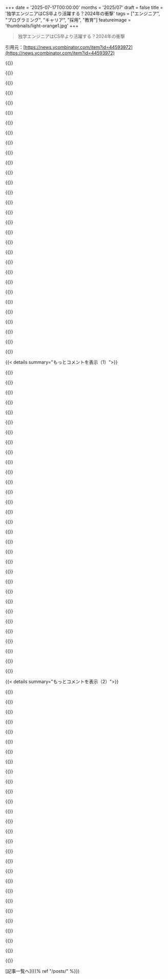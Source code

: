 +++
date = '2025-07-17T00:00:00'
months = '2025/07'
draft = false
title = '独学エンジニアはCS卒より活躍する？2024年の衝撃'
tags = ["エンジニア", "プログラミング", "キャリア", "採用", "教育"]
featureimage = 'thumbnails/light-orange1.jpg'
+++

> 独学エンジニアはCS卒より活躍する？2024年の衝撃

引用元：[https://news.ycombinator.com/item?id=44593972](https://news.ycombinator.com/item?id=44593972)




{{<matomeQuote body="自分の経験だけど、自称開発者はどんな問題も解決するけど、CS卒は未経験だと手を出さないことが多いね。CS卒は大企業の歯車として適してるけど、自称開発者はイノベーションを起こして圧倒的に良い成果出すんだ。でも、会社員は優れたコードより安定やストレス軽減を優先しがちだね。" userName="austin-cheney" createdAt="2025/07/17 22:56:55" color="#ff5c5c">}}




{{<matomeQuote body="CSの授業が実務と離れてるのはわかるけど、85%のCS卒が未経験の問題を解決できないってのはありえないよ。CSの価値は、高い知的能力が必要なハードサイエンスを学んだ証拠だしね。実際、難しい開発現場だとCSの学位持ちが多いと思う。ソフトウェアへの深い興味が大事で、CS卒でもそうじゃない人でもいるってことだね。" userName="brettgriffin" createdAt="2025/07/18 00:02:53" color="#ff33a1">}}




{{<matomeQuote body="CS卒が非CS卒より優秀でも、平均的なCS卒はそんなに良くないって話は矛盾しないよ。うちの会社の簡単なコーディング面接でも、CS卒が基本的な文法や配列操作もできないってことがよくあるんだ。データ構造とかSQLとかも全然ダメ。でも、今月一番良かったのは学位なしの自称開発者だったね。データはここで見れるよ。<br>https://www.otherbranch.com/shared/practice-coding-problem<br>https://ibb.co/CpznhK8m" userName="rachofsunshine" createdAt="2025/07/18 02:38:26" color="#785bff">}}




{{<matomeQuote body="40年近くテック業界にいるけど、俺の経験もこれと一緒だね。SWEを採用する立場だった時、他のスキルが同じなら、CS卒より自称開発者を優先したよ。" userName="kcplate" createdAt="2025/07/17 23:35:40" color="#785bff">}}




{{<matomeQuote body="CS卒で9年プロ開発者だけど、リンク先の「mines」問題は25分じゃ解けないな。概念的にはどう解くかとかデータ構造はわかるけど、隣接する地雷の処理は一発じゃ無理かも。それに、これは普段やってる仕事と全然違うタイプの問題だしね。" userName="hirvi74" createdAt="2025/07/18 03:34:25" color="#45d325">}}




{{<matomeQuote body="ちゃんと教育を受けたエンジニアだって新しい問題に挑戦するよ。これは自称開発者とそうじゃない人の違いじゃなくて、好奇心とか勤勉さとか創造性、知性の違いだね。自称開発者はそれがないと無理だから目立つけど、実は両方にそういう人はいる。結局、そういう特性と正式な教育両方持ってる人が最強ってことさ。" userName="SecretDreams" createdAt="2025/07/18 11:24:19" color="#ff5733">}}




{{<matomeQuote body="君って自称開発者なの？自称開発者が優れてるって言う人って、だいたい自分も自称開発者だよね。学位は追加の経験や指導みたいなもんだよ。自称開発者の人って、自分が何が足りないか分かってないことが多いんじゃないかな。" userName="wakawaka28" createdAt="2025/07/18 00:57:54" color="">}}




{{<matomeQuote body="(元コメントの人じゃないけど) 俺もページと問題見て同感だよ。25分は短すぎるって。みんなストレスも感じてるし、あの長い要件を理解して実装するのは無理だろ。自称開発者とかCS卒とか関係ないよ。スーパーヒーローが欲しいのか、ちゃんと仕事できる人が欲しいのかどっちなんだ？タイマーはもっと長く（1時間くらい）して、要件も細かく分けるべきだね。「速度最適化」って指示もわかりにくいし。" userName="AnonHP" createdAt="2025/07/18 03:48:07" color="#ff33a1">}}




{{<matomeQuote body="あの問題に1時間もいらないだろって俺は思うね。むしろ、問題はすでにかなり簡単なステップに分けられてて、かなり親切な方だよ。ストレスがどうとか言うけど、これが無理なら、もっと難しい問題をタイトなスケジュールで顧客相手にどうやって解決するつもりなの？" userName="userbinator" createdAt="2025/07/18 04:04:17" color="#785bff">}}




{{<matomeQuote body="形式教育は確実な基礎知識を与えるけど、自己学習者は創造性があるって話だね。でも、ちゃんと訓練されたエンジニアが建てた橋の方が安心できるってのが俺の意見だよ。<br>自己学習者は見落としがちなポイントもあるから、一概には言えないな。" userName="hilbert42" createdAt="2025/07/18 16:21:12" color="#ff5c5c">}}




{{<matomeQuote body="CS卒は未経験の問題を解決できないって意見にはマジで反論するわ。昔独学でグラフ探索をゼロからやったけど、DS&Aの授業を受けてたら2秒でBFSかDFS選べたし。CS卒は体系的な知識と深い分析力があるんだよ。<br>「できない」って言うのは経験レベルの問題で、独学か学位かは関係ないって思うね。" userName="overfeed" createdAt="2025/07/18 06:59:00" color="#ff5733">}}




{{<matomeQuote body="俺は開発者じゃないけど、ハードウェアやITで長年働いてきたよ。自己学習者はとにかく発明的な問題解決者だと思うな。<br>彼らが”何が欠けてるか知らない”って批判は、逆を言えば”既存の考えにとらわれずに新しいことを試せる強み”なんだ。決めつけは良くないってこと。" userName="kcplate" createdAt="2025/07/18 02:48:44" color="#ff5733">}}




{{<matomeQuote body="ITはソフトウェアエンジニアリングより知的レベルは低いから、独学でもなんとかなる。ITはレゴみたいに既存ツールを使うだけだろ。<br>独学者の”知らないからこそ発明できる”ってのは、既知の非効率な方法を再発明してるだけだろ。訓練された人が創造性を学ぶ方が、独学者がミスをしないようにするよりずっと楽だよ。" userName="wakawaka28" createdAt="2025/07/18 03:33:33" color="#ff5c5c">}}




{{<matomeQuote body="俺はIT部門で開発チームを率いてたし、複雑なソフトウェア開発にも関わってるんだ。お前が言うような単純な話じゃないよ。<br>独学の道を選ばなかったのはお前の自由だけど、エリート主義に陥らないよう気をつけろよ。俺はソフトウェア開発の複雑さをちゃんと理解してるつもりだからな。" userName="kcplate" createdAt="2025/07/18 11:52:41" color="#785bff">}}




{{<matomeQuote body="職場で”グリッドの隣接セルを数える”みたいな問題は出たことないよ。もし出ても、25分以上は時間もらえるはずだしな。" userName="LambdaComplex" createdAt="2025/07/18 04:41:47" color="">}}




{{<matomeQuote body="”誰もが自分が何を失ってるか知らない”ってのは、まあ人間の普通のことだよな。FAANGのPhD持ちエンジニアですら、俺が経験で学んだことを知らなかったりするし。結局みんな未知の課題を抱えながら、協力して難しい問題を解決してるんだよ。" userName="trchek" createdAt="2025/07/18 01:20:58" color="#ff33a1">}}




{{<matomeQuote body="グリッドの境界チェックはこれだけで済むよ。<br>`sum += (x ＞ 0 && y ＞ 0 && x ＜ x_limit && y ＜ y_limit) ? a[y][x] : 0;`<br>あとは画像処理でよくやるみたいに、グリッドの端を広げて値を埋めとけばいいんだ。" userName="userbinator" createdAt="2025/07/18 05:10:48" color="#ff5733">}}




{{<matomeQuote body="大企業だと、”最終的に自分で解決する”ってのは最適じゃないね。適切なツール（人材）をすぐ使える方が、ほとんどの場合、早く結果を出せるから。" userName="nothercastle" createdAt="2025/07/17 23:13:22" color="">}}




{{<matomeQuote body="チームを率いることと、その分野で深い専門知識があることは別だろ。経験が長いだけでもダメで、Google検索で解決できると思ってる過信してる人もいる。<br>CS学位みたいな資格は、採用時の手間を省く「労働節約装置」なんだ。この記事は間違ってるし、標準的なCS学士号は価値があるってのが俺の意見だよ。" userName="wakawaka28" createdAt="2025/07/18 23:52:24" color="#785bff">}}




{{<matomeQuote body="この分野で役に立つやつはみんな「独学」だよ。中には最初に学校に行ったやつもいるけどね。" userName="drgiggles" createdAt="2025/07/18 02:54:34" color="#ff33a1">}}




{{<matomeQuote body="その認識は、各グループの割合のせいかもね。<br>独学の人は、もともと好奇心旺盛だから、ほぼ全員が好奇心がある。わざわざ何かを学ぶ性質上ね。<br>一方、学歴ある人の中にも好奇心旺盛な人はいるけど、「ソフトウェアって稼げるらしいから来たけど、何やってるかわかんない」みたいな自己満足なグループも多い。そういう人は、だいたい学歴ルート出身だね。" userName="FrustratedMonky" createdAt="2025/07/18 11:56:20" color="#38d3d3">}}




{{<matomeQuote body="こういう結果が出ると、「10x」プログラマーは存在しないっていう「神話」はなくなるね。僕の経験では「100x」とか「1000x」プログラマーもいるよ（Fabrice Bellardが代表例）。与えられた練習問題なら、考えるより読んだりコードを書いたりする時間に使うだろうね。APL系の言語を使うように言われたら、問題を読む時間の方が長くなるかな。（ちなみに、ほぼ独学で数十年の経験があるよ。）" userName="userbinator" createdAt="2025/07/18 03:37:46" color="#ff5733">}}




{{<matomeQuote body="大卒のエンジニアって従順すぎない？僕（独学）が入った組織では、ビジネス側が開発を支配し、大卒エンジニアはめちゃくちゃなコードを保守しても長期的なことを気にしない。<br>とあるFortune 500で、みんながhttpで会社の認証情報を使う安全じゃないサーバーに疑問なくログインしてたけど、僕だけ抵抗したんだ。結局、本社セキュリティチームの助けで解決したけど、部署からはクビにされたよ。僕が問題って言われたことが信じられない。" userName="Quarrelsome" createdAt="2025/07/18 00:16:22" color="#ff5c5c">}}




{{<matomeQuote body="ソフトウェアと構造工学の比較は全く意味がないね。<br>構造物は一回きりのプロジェクトで、エンジニアは材料強度とか荷重計算とか具体的なデータがある。<br>ソフトウェアは終わりがなく、常に変化する要件を追いかける。頼れる数学や物理の法則もないし、他のエンジニアがプログラムの整合性を確認するための「負荷や安全性」の計算もないんだ。" userName="Mawr" createdAt="2025/07/19 10:33:42" color="#45d325">}}




{{<matomeQuote body="誰かが「関連する学位があればそれが有利」って言ってるけど、僕は「他の面で同等なら、独学のデベロッパーの方がCS卒より有利」って言ってたし、今もそう思ってる。君が自分の教育を正当化しようとしてるのはわかるけど、君が「明らか」だと思ってることは僕の経験とは違う。<br>僕の教育は、キャリアで4年くらいしか役立たず、その後は技術の進化で時代遅れになった。今のCSの学位も、すぐに役立たなくなるだろうね。学校を出て10年以上経ったら、大学で学んだことより、直近3年間の経験の方が今の仕事に影響するよ。<br>君も将来、自分の採用基準でその論理を使ってみてほしい。僕の論理はうまくいったからね。" userName="kcplate" createdAt="2025/07/19 01:46:58" color="#785bff">}}




{{<matomeQuote body="僕の経験もこれと同じだよ。僕はCSの修士号を持ってるけど、独学のデベロッパーの方が粘り強いって認めざるを得ないね。" userName="tesrx" createdAt="2025/07/18 01:13:32" color="#38d3d3">}}




{{<matomeQuote body="僕は「他の面で同等なら独学のデベロッパーが有利」って言ったけど、CS卒は独学者より4年以上多くその分野で働いてるんだ。独学者が学位がない分、スキルや知識で同等かそれ以上って仮定しない限り、比較にならないよ。<br>「教育は4年で時代遅れになった」って言うけど、僕はそうは思わないね。ソフトウェアエンジニアリングやハードウェアは50年前と似てるし、同じ言語もまだ使われてる。新しい技術革新があっても、根本を覆すことは稀だから、基礎知識は新しいことを学ぶのに役立つ。<br>「大学で学んだことより直近の経験が重要」って言うけど、皮肉にも僕は20年前大学で初めて学んだ言語で今も高度な仕事をしてるよ。大学なしでできたかっていうと、無理だったかもね。この市場だと、適切な学位がない人のハードルは高い。学位がない人に優先権は与えないし、もし採用するなら、みんながしてることをしてない分、埋め合わせが必要だと考えるよ。" userName="wakawaka28" createdAt="2025/07/22 01:35:11" color="#38d3d3">}}




{{<matomeQuote body="どんな背景の人でも、あなたが知らない何かを知ってるって言っていいだろうね。<br>でも、この議論の文脈では、独学の人は平均して、理論的な問題を解く何百時間もの経験がないのはかなり明らかだ。その背景がないと、時々（あるいは頻繁に）起こる難しい問題を解決する時に、実際は不利になるだろうね。独学のプログラマーが学位持ちの専門家をけなすのを見るのは、ジムに行かない運動不足の人が、ジムに行く人より身体能力が高いって一般化してるのを見るようなもんだよ。" userName="wakawaka28" createdAt="2025/07/18 03:22:04" color="#785bff">}}




{{<matomeQuote body="CS卒は4年以上多く働いてるとか言うけど、逆だよ。独学者はもっと早くキャリアを始めてるし、同年代の大学卒より実践経験も豊富。大学の学位は「つえ」みたいになっちゃうこともあるんだよね。この件では意見が合わないけど、頑張って！" userName="kcplate" createdAt="2025/07/22 02:45:49" color="">}}




{{<matomeQuote body="大事なのは学習方法じゃなくて、情熱だよ。モチベーション低いとマジでダメ。正式な教育は基礎概念にいいけど、独学だと基礎を飛ばしがち。でも、多くのエンジニアは両方から学んでるし、情熱があるかどうかが一番重要。LinusとかMargaretの例はむしろ学術的だよねって話。" userName="freshtake" createdAt="2025/07/17 15:57:15" color="#38d3d3">}}




{{< details summary="もっとコメントを表示（1）">}}

{{<matomeQuote body="独学プログラマーとして、情熱が大事って意見に超同意。19歳で初のプログラマーになって、もう40年近くやってるよ。情熱とやる気がマジで大事。独学者が基礎概念ないとかいうのは違うし、俺は独学者がもっと「やる」ことに時間を使ってるから、活躍するって理論を信じてるね。" userName="louthy" createdAt="2025/07/17 18:22:08" color="#38d3d3">}}




{{<matomeQuote body="独学エンジニアって、基礎があるかどうかが分かりにくいんだよね。超天才な部分と、全くダメな部分が混在しがちで、それが事前に予測しにくい。一方、ちゃんとした大学卒なら、基礎はしっかりしてるって信頼できることが多いよ。" userName="danaris" createdAt="2025/07/17 18:41:30" color="">}}




{{<matomeQuote body="何百人も面接してきたけど、大学卒が基礎すら分かってないこと多いし、学歴なんて品質の目安にならないよ。大学を出て最初の仕事以外は、経験の方がよっぽど大事だから、履歴書の学歴なんか無視してるね。" userName="louthy" createdAt="2025/07/17 19:16:54" color="#38d3d3">}}




{{<matomeQuote body="2020年頃、FizzBuzzテスト使ったんだけど、大学卒の半分くらいが1時間かけても合格できなかったんだ。for i:=0;i＜100;i++みたいなループをただコピペしてただけで、意味を理解してない。合格した人は速攻で解いて、他の課題も余裕って感じだったね。" userName="genghisjahn" createdAt="2025/07/18 00:34:20" color="#785bff">}}




{{<matomeQuote body="コーディング面接で同じような経験あるよ。学生はコードが動かないと適当に変えたり、丸暗記でプログラミングしてる感じ。アルファベット知らないのに単語を覚えてるようなもんで、新しい問題だと全く手が出ないんだ。" userName="int_19h" createdAt="2025/07/19 01:36:23" color="#ff5c5c">}}




{{<matomeQuote body="それってLLMの完璧な説明じゃん。" userName="GreenWatermelon" createdAt="2025/07/19 23:09:02" color="">}}




{{<matomeQuote body="昔は学歴持ってる候補者に苦労したけど、最近の大学プログラムはFAANGに受かるよう最適化されてて、ジュニアエンジニアの質が上がった気がする。でも、結局は紙の学位より仕事への興味があるかが大事だね。" userName="devin" createdAt="2025/07/17 22:23:21" color="">}}




{{<matomeQuote body="数学の基礎を独学でマスターする人は見たことないな。みんなできたと思ってるけど、ちょっとかじっただけだろ。数学の学位レベルを独学で身につける人なんていない。でもProgrammingやalgorithmsは独学できる人がたくさんいる。理論が浅くて実践的だからね。" userName="Jensson" createdAt="2025/07/18 04:13:55" color="#785bff">}}




{{<matomeQuote body="全く同感だわ。俺の周りじゃ、優秀なengineersやadminsのほとんどは学位持ってないんだ。学位持ちは会議ばっかりで何もしてないmanagersばっかだよ。" userName="bongodongobob" createdAt="2025/07/17 22:43:06" color="#ff33a1">}}




{{<matomeQuote body="「…彼らはcomputer scienceの基本すら理解してないみたいだね」。長年、academic routeのengineersたちに、俺が絶対的な基本だと思うことを個人的に指導してきたんだ。これってかなり興味深いよね。いくつか例を教えてくれよ。" userName="theteapot" createdAt="2025/07/18 00:25:38" color="">}}




{{<matomeQuote body="ちゃんと教育を受けたengineersでも、学んだことを知ってるかどうかは運任せみたいなもんだよ。" userName="fluorinerocket" createdAt="2025/07/18 08:02:31" color="">}}




{{<matomeQuote body="「何を知らないか分からない時、効率的に導いてくれる人がいれば時間を大幅に節約できる」って話、すごく現実を表してると思うよ。俺は形式教育と独学の間のどこかにいるんだ。大学でdiscreteやlinearのような高等数学はやらなかったから、何をgoogleしたらいいかすら分からない！<br>一部の科目は指導と方向付けから本当に恩恵を受ける。30代後半でvector mathのprogramを証明してくれるmath tutorを見つけるのは実際難しいよ。同僚は忘れたか、別のことにenergyを使ってるし。" userName="bevr1337" createdAt="2025/07/17 16:11:30" color="#785bff">}}




{{<matomeQuote body="「30代後半でvector mathのprogramを証明してくれるmath tutorを見つけるのは実際難しい」って話だけど、探す場所を知っててお金を払う気があればいるよ（情報源：俺、または一般的にはもっと手頃なwyzant.com）。" userName="asgraham" createdAt="2025/07/17 16:26:40" color="#ff5c5c">}}




{{<matomeQuote body="20代の頃は、労働と引き換えにbeerとかweedを交換してたのが良かったな。俺が言いたかったのは、そういうcollaborationとexchangeのstyleなんだ。今はみんな賢くなって、もっと大金を稼げる場所に行ってるからね。お金があればtutorを見つけられるのは確かだけど、tacosとかCS homeworkの手伝いと引き換えに喜んで仕事を見てくれる若いtutorを見つけるのはいいね。" userName="bevr1337" createdAt="2025/07/18 14:02:37" color="#ff33a1">}}




{{<matomeQuote body="別のcommenterが提案してたけど、course bookを買って自分のpaceで進めてみるのはどう？新しく見つけたdeterminationとinterestがあれば、今度は続けられるんじゃないかな。<br>Alternativeとして、もしすぐにvector mathを実践したいなら、graphicsとかgame devの分野はすごく使うよ。" userName="harulf" createdAt="2025/07/18 06:50:30" color="#45d325">}}




{{<matomeQuote body="今はもうコツを掴んだし、ありがとう！linearをなんとか乗り切ってECSを開発し、linear spaceにあることを証明できたよ。discreteも十分学んで、Noam Chomskyの多くの人生に驚かされたんだ。これらは、俺がCSに戻った時に、学ぶ前に何を学ぶべきかを学ばなければならなかった時の例として使ったんだ。君自身のlearning journeyで共有したいことはある？" userName="bevr1337" createdAt="2025/07/18 14:00:15" color="#38d3d3">}}




{{<matomeQuote body="lecture seriesと一緒にtextbookを読んで、そのlanguageを習得しようとしたことはある？" userName="edwardbernays" createdAt="2025/07/17 16:16:24" color="">}}




{{<matomeQuote body="MITとかハーバードのオープンコースは独学にめっちゃ役立つよ。信頼できる情報が見つかるし、俺の正規表現コンパイラもあの講義シリーズのおかげで動くようになったんだから！" userName="bevr1337" createdAt="2025/07/18 13:54:18" color="#ff33a1">}}




{{<matomeQuote body="「情熱が大事」って言うけど、自己学習こそ情熱が原動力じゃん。教室だと誰かが面倒見てくれるからね。<br>「独学は基礎を飛ばしがち」って意見も、システム理解そのものがゴールになる人もいるってこと忘れてない？" userName="zahlman" createdAt="2025/07/17 23:30:13" color="#ff5733">}}




{{<matomeQuote body="俺は大学の授業と独学のハイブリッドだよ。学位は取ってないけど、授業は独学の基礎になってくれたから、あれがなかったら今みたいには早く習得できなかったね。" userName="stronglikedan" createdAt="2025/07/17 19:50:28" color="">}}




{{<matomeQuote body="体系的なカリキュラムって、正式に習ってなくても技術的なこと学ぶには唯一の方法かもね。大学の設備とか施設、リソースはめちゃくちゃ貴重だったし、独学じゃ絶対手に入らなかったよ。" userName="nativeit" createdAt="2025/07/17 22:34:30" color="#ff5733">}}




{{<matomeQuote body="誰かに少し水を教えてもらったからって、ずっと頼りっぱなしになるわけじゃないよね。独学の人は、自分で水を汲んでくる能力があるってことだよ。" userName="positron26" createdAt="2025/07/18 00:42:01" color="">}}




{{<matomeQuote body="大学の授業って、俺らをコンフォートゾーンから押し出してくれるんだよな。独学だとCのソケットAPIとか、bashでのプロジェクト、分散システムとか、学術的なとこはまずやらなかった。<br>自己学習者とかブートキャンプ卒は、面接で学術的な質問されると弱い奴もいる。でも、大学卒でもコード書けない奴もいるし、大学行く前に自分でコード書いて問題にぶつかっておくと、授業での解決策がちゃんと身につくよ。" userName="sebstefan" createdAt="2025/07/17 15:51:37" color="#38d3d3">}}




{{<matomeQuote body="ブートキャンプ卒と独学者を一緒にするなよ。ブートキャンプは安価な近道って思う人もいるけど、俺みたいに独学でCを学んだのは、既存のソリューションじゃ解決できない問題があったからだ。学習方法より、学びたいって気持ちが大事だと思うね。" userName="SparkyMcUnicorn" createdAt="2025/07/17 16:24:54" color="">}}




{{<matomeQuote body="大学入る前にはもうCとかソケットAPI知ってたし、それで金も稼いでたんだ。俺が足りなかったのは微積分とか線形代数、離散数学とかだったな。データ構造とアルゴリズムは知ってたけど、CSプログラムでさらに学んだ。<br>CSプログラムは俺をよりバランスの取れたエンジニアにしてくれたけど、プログラマーとしてはあんま成長しなかったかも。数学と理論で苦労したんだ。" userName="YZF" createdAt="2025/07/18 04:51:57" color="#ff5c5c">}}




{{<matomeQuote body="「大学の授業は最高」ってのは否定しないけど、大学行けるかどうかって金と階級の問題もあるだろ？<br>「独学だとCのソケットAPIとかbashやらない」って言うけど、俺は独学でやったし、人によるよ。<br>独学者とブートキャンプ卒は全然違うタイプだよな。<br>面接で理論的なこと聞かれると俺も弱ぇけど、一人でやらせてくれれば同じ問題だって解決できるんだから。" userName="lapcat" createdAt="2025/07/17 16:02:06" color="">}}




{{<matomeQuote body="具体的な批判はわかるけど、前のコメントの全体的な意見は同意だな。プログラマーの失敗パターンは、学術的すぎるとか、目の前の問題解決しかできなくて理論が足りないとかだよね。前者は大学卒、後者は独学の人に多い傾向があるってのは、確かに言えてると思う。" userName="dasil003" createdAt="2025/07/17 16:16:28" color="#ff33a1">}}




{{<matomeQuote body="理論志向と問題志向っていう特徴付けは fair だってわかるんだけど、「comfort zones」とか「pushing through」って表現は unfortunate で unfair だと思うんだよね。独学者を怠け者みたいに言うけど、実際は教授とか大学から何も与えられないから、誰よりも hard に働かなきゃいけないことが多いんだぜ？（アカデミックな credentials がないと job 見つけるのも大変だしな。）外部からの help なしで、難しい esoteric な skill を teach yourself するってこと自体が、inherently comfort zone を break out してるって言いたいね。" userName="lapcat" createdAt="2025/07/17 16:33:29" color="#ff5733">}}




{{<matomeQuote body="College が huge expense っていうのは Anglo-Centric な issue だよね。<br>心配してる人には重要だけど、ほとんどの人には関係ないから、それを含めると「value of college」の debate が経済的な話に shift しちゃうから、俺は含めたくないんだ。<br>＞お前は自分だけの意見を言ってるって？俺は largely self-taught で、そういうことしてきたけどな。<br>俺は「often fall apart」って言ったぜ。" userName="sebstefan" createdAt="2025/07/17 16:07:10" color="">}}




{{<matomeQuote body="＞College が huge expense っていうのは Anglo-Centric な issue<br>Ok。まあ、Tech industry 自体が rather「Anglo-Centric」だと思わない？<br>＞心配してる人には重要だけど、ほとんどの人には関係ない<br>United States を ignore したいなら fine だけど、generally 、United States を ignore しようとするのは good luck としか言えないね。<br>＞＞お前は自分だけの意見を言ってるって？俺は largely self-taught で、そういうことしてきたけどな。<br>＞俺は「often fall apart」って言ったぜ。<br>ちょっと confused してるんだけど。俺は元の post の first paragraph について言ってたんだけど、お前は second paragraph について言ってるみたいだな？" userName="lapcat" createdAt="2025/07/17 16:15:56" color="">}}

{{</details>}}




{{< details summary="もっとコメントを表示（2）">}}

{{<matomeQuote body="＞君が独学者の普通じゃないって？<br>俺の point は、排他的に self-taught な crowd の中で、君が norm じゃないって賭けるってことかな。<br>Hackernews にはこれについて俺に debate してくる人がたくさんいるだろうけど、敢えて言うぜ。ここに hang してる時点で selection bias があるからな。<br>CS の academic な parts に issue を抱える programmers（self-taught か otherwise かに関わらず）は、Hackernews で「Writing a competitive BZip2 encoder in Ada from scratch in a few days (2024)」みたいな content は read しないだろうしな。<br>self-taught で comfort zone を overcoming するのは hard だし、field の experts が drawn した curriculum に forced される luxury がないから、何を learn すべきか figure out するために out of your way になるのは hard だ。<br>俺の thesis は、「Self-Taught Engineers Often Outperform」ってのには disagree するってことだよ。<br>Formally trained な engineers が mostly outperform するし、stand out する self-taught な few people もいるけど、彼らは iceberg の visible な part だ。もし誰かに self-taught を advise したら、most likely university に行った人よりも underperform することになるだろう。そしてそれは normal なんだ、だって self-taught は harder だからな。" userName="sebstefan" createdAt="2025/07/17 16:32:00" color="#ff5c5c">}}




{{<matomeQuote body="＞君が独学者の普通じゃないって？<br>何が norm なんだよ？<br>＞俺が interview する self-taught な人たち<br>それも small で unrepresentative な group だろ。多分 HN に来る self-taught な developers よりもずっと smaller だ。total で、お前は何人の self-taught な人を interview したんだ？どっちにしろ selection bias だろ。<br>＞stand out する self-taught な few people もいるけど、彼らは iceberg の visible な part だ。もし誰かに self-taught を advise したら、most likely university に行った人よりも underperform することになるだろう。<br>でも、それが kind of the point なんだよ。誰が誰かに self-taught になれって advise するんだ？それは strange な advice だろう。Tech industry で make it できた self-taught な engineers には definitely survivorship bias があるから、だからこそ彼らに pay attention すべきなんだ：彼らは successfully odds と obstacles を overcome してきたんだからな。そこまでたどり着く self-taught の % は、university-taught の % よりずっと smaller だろう。お前が言うように、「being self-taught is harder」だからな。" userName="lapcat" createdAt="2025/07/17 16:53:09" color="#785bff">}}




{{<matomeQuote body="2つの groups の average を取ってるけど、iceberg なんてないよ。make it できた self-taught な人たちがその group の only one で…他の人たちは他のことやってるんだ。大学を drop out した人たちを group に含めるようなもんだよ。お前が言うように、self-taught は harder だから、それを通った人たちはもっと知るだろうし、useful なことをもっと知ることになるだろうね。<br>university で teach してる人たちは field の experts じゃないんだよ。university の situation は inherently artificial で、student にとっての utility（そしてもちろん、employers にとっての utility）とは largely unrelated な wide range の objectives を fulfill するために created されたものなんだ。ほとんどの subjects で、university で teach してる人たちは experts とは very far なところにいるだろうね…もし彼らが experts だったら、teach してないはずだ。" userName="skippyboxedhero" createdAt="2025/07/17 22:19:19" color="#ff5c5c">}}




{{<matomeQuote body="＞俺の thesis は、「Self-Taught Engineers Often Outperform」ってのには disagree するってことだよ。<br>FAANG では outperform してるぜ。" userName="jufter" createdAt="2025/07/17 16:48:37" color="">}}




{{<matomeQuote body="＞United States を ignore したいなら fine だけど、generally 、United States を ignore しようとするのは good luck としか言えないね。<br>Sorry to disappoint you だけど、カナダ人として mainly カナダ人を hiring してるから、day to day basis で US の college がどれだけ expensive かは care しないね。It really is just a US problem だよ。Canadian Universities も still expensive だけど、US とは remotely in the same ballpark じゃなくて、decent な summer job で tuition 払えることだって多いんだ。" userName="tensor" createdAt="2025/07/17 22:21:47" color="">}}




{{<matomeQuote body="Toronto や Vancouver で、locally に family がいないか、parents が help してくれる money がない場合、full-time student として自分を support するのは good luck って感じだぜ。" userName="bigfatkitten" createdAt="2025/07/17 22:44:23" color="">}}




{{<matomeQuote body="これらの school の most people は locally に family がいるけどな。" userName="JambalayaJimbo" createdAt="2025/07/18 02:10:28" color="">}}




{{<matomeQuote body="大学の費用は金銭的、社会階級の問題って言うけど、そうでもないんじゃない？俺は安い大学や短期大学で質の良いCS学位を取れたよ。めちゃくちゃ安かったし、SEの給料なら数年で余裕で返済できたしね。GoogleとかMetaみたいな初任給なら、たぶん1年で全額返済できるよ。<br>みんな「アイビーリーグ」とかその費用にこだわりすぎ。短期大学や小さい大学もまだあるし、手頃なんだから。CompSciみたいな「コモディティ」学位なら、費用は問題にならないよ。それに、最初の仕事後は誰もどこ卒かなんて気にしないしね。最初の仕事は少し大変かもしれないけど、借金で困るなんてことは、よっぽど高額な学費を払わない限りないよ。" userName="try_the_bass" createdAt="2025/07/17 20:57:10" color="#785bff">}}




{{<matomeQuote body="大学の授業が良いなんて、俺は否定するね。むしろ有害なものも多いよ。大学時代、C言語でCS入門クラスを教わったんだけど、その影響から抜け出すのに何十年もかかったんだから。" userName="norir" createdAt="2025/07/17 19:55:09" color="">}}




{{<matomeQuote body="C言語の知識が有害だなんて、今日聞いた中で一番反知性的な意見かもね。君は教育を大事にしてないみたいだから分からないだろうけど、脳に限界があるわけじゃないんだ。余分な知識は、最悪使われないだけだけど、たいていは色々な形で微妙に役立つものだよ。本物の知識が「害になる」なんてことは絶対ないね。" userName="tensor" createdAt="2025/07/17 22:24:05" color="#ff5733">}}




{{<matomeQuote body="テックブーム以前の大学CS学科の文化は、今みんなが大学の素晴らしい点として挙げるものと、ほとんどすべて逆だったんだ。<br>＊多くの学生を落とすように設計された授業<br>＊先生が教えるのが楽しいからと、非常に理論的で非実用的な授業<br>＊できるだけ多くの人にとって、その分野を理解しにくくする<br>俺がイギリスの大学に行った時、CSは勉強しなかったんだ（今は大手USテック企業でシニアデベロッパーだけど）。理由は上記の通りで、CSは最も留年率が高くて、 facultyも一番不愉快だったし、卒業後の失業率もどの科目よりも高かったんだ（これ、トップ5のCS大学で、成績トップの学生しか取らないところだよ）。<br>大学で何かを得た人がいるならそれは素晴らしいけど、多くの人にはそうはいかないんだ。それに、CS学位を持ってるたくさんの人と働いてるけど、やっぱり問題点が見られるよ。コミュ力不足、ビジネス理解不足、この2つのせいで仕事の優先順位付けが苦手だったりね。つまり、コードは書けるけど（それも卒業生は…あんまり良くないけど）、CSコースってのは、とにかく仕事をするための包括的な教育にはなってないんだ。<br>ほとんどの大学がどんな科目でも教えてるやり方ほど、「コンフォートゾーン」を表すものはないんじゃないかな。" userName="skippyboxedhero" createdAt="2025/07/17 22:14:05" color="#ff5733">}}




{{<matomeQuote body="これは老人の叫び声みたいに聞こえるだろうけど…大学時代は本当に最高だったんだ。コンパイラ作ったり、おもちゃのOS作ったり、GPSと連携させたりしたよ。<br>でも、数年前に別の大学で教えるように誘われて、本当にがっかりしたね。カリキュラムは基本的に、現代のブートキャンプを数年に引き伸ばして、関係ない授業がたくさんちりばめられてる感じだったよ。（追記：今確認したら、ビジネス、マネジメント、人文科学、化学、環境、アントレプレナーシップ…そしてeスポーツの授業までたくさんあったよ！）<br>アルゴリズムの授業以外、基礎がほとんどなくて、いきなりReactとか、その地域のスタートアップで流行ってるバックエンドフレームワークに直行するんだから。" userName="whstl" createdAt="2025/07/17 23:38:46" color="#ff5733">}}




{{<matomeQuote body="それって、ソフトウェアエンジニアリングの学位か、CompSciの学位かによるんじゃない？前者は実用的なスキルに焦点を当ててて、より“役に立つ”から、そういった分野横断的な授業が多いんだよ。俺はCompSciのコアスキルの方が、Reactとかを学ぶよりも有用だと思うけどね。まあ、俺もまた別の老人が雲に向かって叫んでるだけかもしれないけど。" userName="creakingstairs" createdAt="2025/07/18 07:34:19" color="">}}




{{<matomeQuote body="良い指摘だね。ソフトウェアエンジニアリングだったんだけど、それでももっと基礎的な授業があることを期待してたんだ。Reactの部分は全然問題ないんだけど、Reactがコースの中で唯一の「中身」だったっていうのが気に入らないんだよ。" userName="whstl" createdAt="2025/07/18 15:02:31" color="">}}




{{<matomeQuote body="大学や講師によって全然違うね。自己学習してた頃、C言語のソケットAPIが必要で学んだんだ。これは大学に入るずっと前の話で、大学に入ってから分かったんだけど、ネットワーキングを教えてた人がAPIの基本的なことしか知らなくて、俺はすでにその人をはるかに超えるレベルだったんだ。だから、「コンフォートゾーンから出る」どころか、「退屈ゾーン」だったよ。" userName="int_19h" createdAt="2025/07/19 01:40:24" color="#45d325">}}




{{<matomeQuote body="自分でまず苦労して、壁にぶつかって、めちゃくちゃにやってみて…それから体系的な教材に触れると、本当に意味をなすようになるっていうのは、全く同感だね。" userName="TimByte" createdAt="2025/07/18 07:18:38" color="#ff5733">}}




{{<matomeQuote body="ブートキャンプ卒業生は自己学習者じゃないよ、彼らはブートキャンプに行ったんだからね。ブートキャンプの人はキャリアに貪欲な「キャリア機会主義者」だ。キャリア機会主義者が悪いわけじゃないけど、独学のデベロッパーとは違うってことだよ。" userName="jugg1es" createdAt="2025/07/18 13:57:54" color="">}}




{{<matomeQuote body="独学者が成功するのは、好奇心や意欲、規律があるからだよ。つまり、元々優秀な人が独学を選ぶってこと。生存者バイアスもあるしね。俺はCS卒だけど、独学の方が性に合ってるよ。" userName="random3" createdAt="2025/07/17 23:30:21" color="#ff5733">}}




{{<matomeQuote body="統計的なデータがないんだから、統計的誤謬とか心配しなくていいんじゃない？そういう言葉って、ただの誤魔化しに使われがちだよね。" userName="jayd16" createdAt="2025/07/18 05:19:25" color="">}}




{{<matomeQuote body="教育がないことを誤魔化すために、みんな必死だよね。独学者で天才もいれば、学卒でも馬鹿はいる。俺は機械エンジニアだけど、CSの学位は絶対役に立つと思うよ。CSはコーディングだけじゃないからね。車のメカニックがエンジニアより修理できるのと同じような話さ。" userName="wolvesechoes" createdAt="2025/07/18 08:08:29" color="#ff5733">}}




{{<matomeQuote body="「教育不足を補う」なんて言うけど、みんなが大学に行けるわけじゃない。これはハングリー精神や情熱の問題だよ。大企業でも、大学で優秀だった奴が実務で全然ダメって例をよく見る。ひどいことに、企業は特定の大学やCS学位でしか採用しないんだ。" userName="ActionHank" createdAt="2025/07/18 14:05:27" color="#785bff">}}




{{<matomeQuote body="プロのエンジニアで大学のCSも教えてるけど、成功するエンジニアは結局「興味と情熱」があるかどうかだよ。独学者はそれが obviousだけど、学卒者はピンキリ。専門用語知ってるだけで、使えるかどうかわからない奴も多いから見分けが難しいね。" userName="bsoles" createdAt="2025/07/17 23:13:07" color="#ff33a1">}}




{{<matomeQuote body="まさにその通り。独学する奴ってのは、最初からすごくやる気と興味があるようにできてるんだよ。" userName="howdyhowdy123" createdAt="2025/07/17 23:23:09" color="#785bff">}}




{{<matomeQuote body="「独学者はやる気と興味がある」って言うけど、そうかな？俺は興味ないことでも独学してきたよ。モチベーションは必要だけど、それは独学に限った話じゃないし、別に独学で extraな要素ってわけじゃないと思うけどな。" userName="9rx" createdAt="2025/07/18 16:20:59" color="#45d325">}}




{{<matomeQuote body="情熱と興味が大事ってのはわかる。でもそれが仕事と always一致するとは限らないし、飽きることもある。キャリアチェンジは大変だけど、仕事外でも真剣に努力して独学する奴は、長期的には成功する可能性が高いよ。その extraな driveが本当に大事なんだ。" userName="bicepjai" createdAt="2025/07/18 22:26:00" color="#45d325">}}




{{<matomeQuote body="知識って、博士課程の図みたいに円で表現できるよね。https://matt.might.net/articles/phd-school-in-pictures/ 大学で学ぶ範囲は意外と狭い。一部の天才は大学の範囲を超えて学ぶし、独学者も standardなカリキュラム外の知識が豊富だ。もちろんギャップもあるけどね。結局、情熱こそがパフォーマンスの最高のシグナルなんだ。" userName="AnotherGoodName" createdAt="2025/07/17 15:42:53" color="#38d3d3">}}




{{<matomeQuote body="Linus TorvaldsやMargaret Hamiltonを例に出してるけど、彼らって formalな訓練を受けたエンジニアじゃん。formalな教育は、何かをいじるための数学的、工学的な maturityをくれるんだよ。" userName="ecshafer" createdAt="2025/07/17 16:07:30" color="#ff33a1">}}

{{</details>}}



[記事一覧へ]({{% ref "/posts/" %}})
